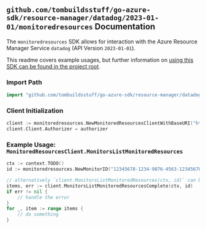 
## `github.com/tombuildsstuff/go-azure-sdk/resource-manager/datadog/2023-01-01/monitoredresources` Documentation

The `monitoredresources` SDK allows for interaction with the Azure Resource Manager Service `datadog` (API Version `2023-01-01`).

This readme covers example usages, but further information on [using this SDK can be found in the project root](https://github.com/tombuildsstuff/go-azure-sdk/tree/main/docs).

### Import Path

```go
import "github.com/tombuildsstuff/go-azure-sdk/resource-manager/datadog/2023-01-01/monitoredresources"
```


### Client Initialization

```go
client := monitoredresources.NewMonitoredResourcesClientWithBaseURI("https://management.azure.com")
client.Client.Authorizer = authorizer
```


### Example Usage: `MonitoredResourcesClient.MonitorsListMonitoredResources`

```go
ctx := context.TODO()
id := monitoredresources.NewMonitorID("12345678-1234-9876-4563-123456789012", "example-resource-group", "monitorValue")

// alternatively `client.MonitorsListMonitoredResources(ctx, id)` can be used to do batched pagination
items, err := client.MonitorsListMonitoredResourcesComplete(ctx, id)
if err != nil {
	// handle the error
}
for _, item := range items {
	// do something
}
```
